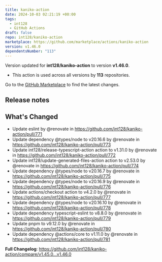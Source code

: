 ```yaml
---
title: kaniko-action
date: 2024-10-03 02:21:19 +00:00
tags:
  - int128
  - GitHub Actions
draft: false
repo: int128/kaniko-action
marketplace: https://github.com/marketplace/actions/kaniko-action
version: v1.46.0
dependentsNumber: "113"
---
```



Version updated for **int128/kaniko-action** to version **v1.46.0**.
- This action is used across all versions by **113** repositories.

Go to the [GitHub Marketplace](https://github.com/marketplace/actions/kaniko-action) to find the latest changes.

## Release notes

## What's Changed
* Update eslint by @renovate in https://github.com/int128/kaniko-action/pull/771
* Update dependency @types/node to v20.16.6 by @renovate in https://github.com/int128/kaniko-action/pull/773
* Update int128/release-typescript-action action to v1.31.0 by @renovate in https://github.com/int128/kaniko-action/pull/772
* Update int128/update-generated-files-action action to v2.53.0 by @renovate in https://github.com/int128/kaniko-action/pull/774
* Update dependency @types/node to v20.16.7 by @renovate in https://github.com/int128/kaniko-action/pull/775
* Update dependency @types/node to v20.16.9 by @renovate in https://github.com/int128/kaniko-action/pull/776
* Update actions/checkout action to v4.2.0 by @renovate in https://github.com/int128/kaniko-action/pull/777
* Update dependency @types/node to v20.16.10 by @renovate in https://github.com/int128/kaniko-action/pull/778
* Update dependency typescript-eslint to v8.8.0 by @renovate in https://github.com/int128/kaniko-action/pull/779
* Update pnpm to v9.12.0 by @renovate in https://github.com/int128/kaniko-action/pull/780
* Update dependency @actions/core to v1.11.0 by @renovate in https://github.com/int128/kaniko-action/pull/781


**Full Changelog**: https://github.com/int128/kaniko-action/compare/v1.45.0...v1.46.0
